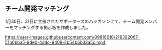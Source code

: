 ## チーム開発マッチング
1月30日、31日に主催されたサポーターズのハッカソンにて、チーム開発メンバーをマッチングする掲示板を作成しました。



https://user-images.githubusercontent.com/89816618/218392067-51b6bba5-9de0-4ddc-9408-2b54b6b33a5c.mp4



